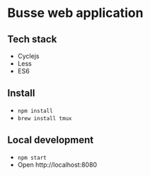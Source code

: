 # Busse web application

## Tech stack

* Cyclejs
* Less
* ES6

## Install

* `npm install`
* `brew install tmux`

## Local development

* `npm start`
* Open http://localhost:8080

